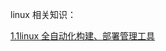linux 相关知识：

[1.1linux 全自动化构建、部署管理工具](linux/11linux-quan-zi-dong-hua-gou-jian-3001-bu-shu-guan-li-gong-ju.md)





